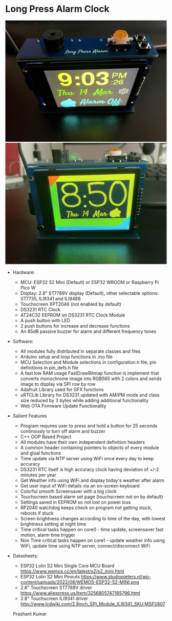 # Long Press Alarm Clock

![Alt text](resources/image_main.JPG?raw=true "Main Page")
![Alt text](resources/image_screensaver.JPG?raw=true "Screensaver Page")

- Hardware:
  - MCU: ESP32 S2 Mini (Default) or ESP32 WROOM or Raspberry Pi Pico W
  - Display: 2.8" ST7789V display (Default), other selectable options: ST7735, ILI9341 and ILI9488
  - Touchscreen XPT2046 (not enabled by default)
  - DS3231 RTC Clock
  - AT24C32 EEPROM on DS3231 RTC Clock Module
  - A push button with LED
  - 2 push buttons for increase and decrease functions
  - An 85dB passive buzzer for alarm and different frequency tones


- Software:
  - All modules fully distributed in separate classes and files
  - Arduino setup and loop functions in .ino file
  - MCU Selection and Module selections in configuration.h file, pin definitions in pin_defs.h file
  - A fast low RAM usage FastDrawBitmap function is implement that converts monochrome image into RGB565 with 2 colors and sends image to display via SPI row by row
  - Adafruit Library used for GFX functions
  - uRTCLib Library for DS3231 updated with AM/PM mode and class size reduced by 3 bytes while adding additional functionality
  - Web OTA Firmware Update Functionality


- Salient Features
  - Program requires user to press and hold a button for 25 seconds continously to turn off alarm and buzzer
  - C++ OOP Based Project
  - All modules have their own independent definition headers
  - A common header containing pointers to objects of every module and gloal functions
  - Time update via NTP server using WiFi once every day to keep accuracy
  - DS3231 RTC itself is high accuracy clock having deviation of +/-2 minutes per year
  - Get Weather info using WiFi and display today's weather after alarm
  - Get user input of WiFi details via an on-screen keyboard
  - Colorful smooth Screensaver with a big clock
  - Touchscreen based alarm set page (touchscreen not on by default)
  - Settings saved in EEPROM so not lost on power loss
  - RP2040 watchdog keeps check on program not getting stuck, reboots if stuck
  - Screen brightness changes according to time of the day, with lowest brightness setting at night time
  - Time critical tasks happen on core0 - time update, screensaver fast motion, alarm time trigger
  - Non Time critical tasks happen on core1 - update weather info using WiFi, update time using NTP server, connect/disconnect WiFi


- Datasheets:
  - ESP32 Lolin S2 Mini Single Core MCU Board https://www.wemos.cc/en/latest/s2/s2_mini.html
  - ESP32 Lolin S2 Mini Pinouts https://www.studiopieters.nl/wp-content/uploads/2022/08/WEMOS-ESP32-S2-MINI.png
  - 2.8" Touchscreen ST7789V driver https://www.aliexpress.us/item/3256805747165796.html
  - 2.8" Touchscreen ILI9341 driver http://www.lcdwiki.com/2.8inch_SPI_Module_ILI9341_SKU:MSP2807


  Prashant Kumar